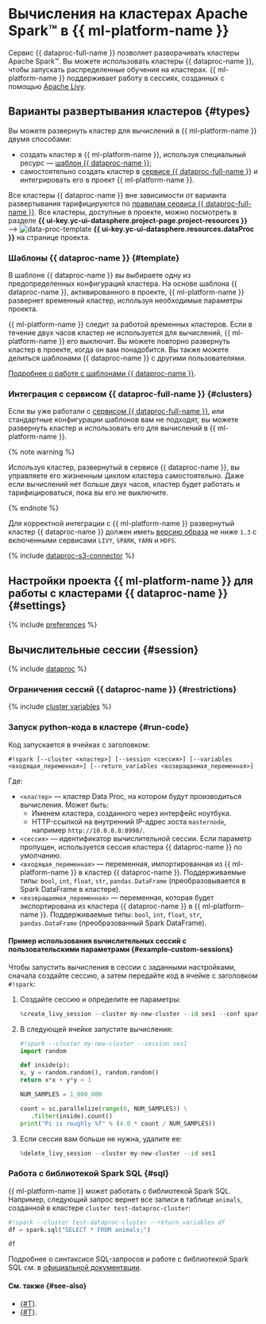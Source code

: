 # Вычисления на кластерах Apache Spark™ в {{ ml-platform-name }}

Сервис {{ dataproc-full-name }} позволяет разворачивать кластеры Apache Spark™. Вы можете использовать кластеры {{ dataproc-name }}, чтобы запускать распределенные обучения на кластерах. {{ ml-platform-name }} поддерживает работу в сессиях, созданных с помощью [Apache Livy](https://livy.apache.org/).

## Варианты развертывания кластеров {#types}

Вы можете развернуть кластер для вычислений в {{ ml-platform-name }} двумя способами:
* создать кластер в {{ ml-platform-name }}, используя специальный ресурс — [шаблон {{ dataproc-name }}](data-proc-template.md);
* самостоятельно создать кластер в [сервисе {{ dataproc-full-name }}](../../data-proc/) и интегрировать его в проект {{ ml-platform-name }}.

Все кластеры {{ dataproc-name }} вне зависимости от варианта развертывания тарифицируются по [правилам сервиса {{ dataproc-full-name }}](../../data-proc/pricing.md). Все кластеры, доступные в проекте, можно посмотреть в разделе **{{ ui-key.yc-ui-datasphere.project-page.project-resources }}** ⟶ ![data-proc-template](../../_assets/datasphere/data-proc-template.svg) **{{ ui-key.yc-ui-datasphere.resources.dataProc }}** на странице проекта.

### Шаблоны {{ dataproc-name }} {#template}

В шаблоне {{ dataproc-name }} вы выбираете одну из предопределенных конфигураций кластера. На основе шаблона {{ dataproc-name }}, активированного в проекте, {{ ml-platform-name }} развернет временный кластер, используя необходимые параметры проекта. 

{{ ml-platform-name }} следит за работой временных кластеров. Если в течение двух часов кластер не используется для вычислений, {{ ml-platform-name }} его выключит. Вы можете повторно развернуть кластер в проекте, когда он вам понадобится. Вы также можете делиться шаблонами {{ dataproc-name }} с другими пользователями.

[Подробнее о работе с шаблонами {{ dataproc-name }}](../operations/data-proc-template.md).

### Интеграция с сервисом {{ dataproc-full-name }} {#clusters}

Если вы уже работали с [сервисом {{ dataproc-full-name }}](../../data-proc/), или стандартные конфигурации шаблонов вам не подходят, вы можете развернуть кластер и использовать его для вычислений в {{ ml-platform-name }}. 

{% note warning %}

Используя кластер, развернутый в сервисе {{ dataproc-name }}, вы управляете его жизненным циклом кластера самостоятельно. Даже если вычислений нет больше двух часов, кластер будет работать и тарифицироваться, пока вы его не выключите.

{% endnote %}

Для корректной интеграции с {{ ml-platform-name }} развернутый кластер {{ dataproc-name }} должен иметь [версию образа](../../data-proc/concepts/environment.md) не ниже `1.3` с включенными сервисами `LIVY`, `SPARK`, `YARN` и `HDFS`.

{% include [dataproc-s3-connector](../../_includes/datasphere/dataproc-s3-connector.md) %}

## Настройки проекта {{ ml-platform-name }} для работы с кластерами {{ dataproc-name }} {#settings}

{% include [preferences](../../_includes/datasphere/settings-for-dataproc.md) %}

## Вычислительные сессии {#session}

{% include [dataproc](../../_includes/datasphere/dataproc-sessions.md) %}

### Ограничения сессий {{ dataproc-name }} {#restrictions}

{% include [cluster variables](../../_includes/datasphere/dataproc-session-vars.md) %}

### Запуск python-кода в кластере {#run-code}

Код запускается в ячейках с заголовком:

```
#!spark [--cluster <кластер>] [--session <сессия>] [--variables <входящая_переменная>] [--return_variables <возвращаемая_переменная>]
```

Где:

* `<кластер>` — кластер Data Proc, на котором будут производиться вычисления. Может быть:
  * Именем кластера, созданного через интерфейс ноутбука.
  * HTTP-ссылкой на внутренний IP-адрес хоста `masternode`, например `http://10.0.0.8:8998/`.
* `<сессия>` — идентификатор вычислительной сессии. Если параметр пропущен, используется сессия кластера {{ dataproc-name }} по умолчанию.
* `<входящая_переменная>` — переменная, импортированная из {{ ml-platform-name }} в кластер {{ dataproc-name }}. Поддерживаемые типы: `bool`, `int`, `float`, `str`, `pandas.DataFrame` (преобразовывается в Spark DataFrame в кластере).
* `<возвращаемая_переменная>` — переменная, которая будет экспортирована из кластера {{ dataproc-name }} в {{ ml-platform-name }}. Поддерживаемые типы: `bool`, `int`, `float`, `str`, `pandas.DataFrame` (преобразованный Spark DataFrame).

#### Пример использования вычислительных сессий с пользовательскими параметрами {#example-custom-sessions}

Чтобы запустить вычисления в сессии с заданными настройками, сначала создайте сессию, а затем передайте код в ячейке с заголовком `#!spark`: 

1. Создайте сессию и определите ее параметры:

   ```python
   %create_livy_session --cluster my-new-cluster --id ses1 --conf spark.cores.max=4 --conf spark.executor.memory=4g
   ```

1. В следующей ячейке запустите вычисления:

   ```python
   #!spark --cluster my-new-cluster --session ses1
   import random

   def inside(p):
   x, y = random.random(), random.random()
   return x*x + y*y < 1

   NUM_SAMPLES = 1_000_000

   count = sc.parallelize(range(0, NUM_SAMPLES)) \
      .filter(inside).count()
   print("Pi is roughly %f" % (4.0 * count / NUM_SAMPLES))
   ```

1. Если сессия вам больше не нужна, удалите ее:

   ```python
   %delete_livy_session --cluster my-new-cluster --id ses1
   ```

### Работа с библиотекой Spark SQL {#sql}

{{ ml-platform-name }} может работать с библиотекой Spark SQL. Например, следующий запрос вернет все записи в таблице `animals`, созданной в кластере `cluster test-dataproc-cluster`:

```python
#!spark --cluster test-dataproc-cluster --return_variables df
df = spark.sql("SELECT * FROM animals;")
```

```python
df
```

Подробнее о синтаксисе SQL-запросов и работе с библиотекой Spark SQL см. в [официальной документации](https://spark.apache.org/docs/latest/sql-ref-syntax-qry-select.html).

#### См. также {#see-also}

* [{#T}](data-proc-template.md).
* [{#T}](../tutorials/data-proc-integration.md).
